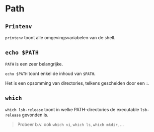 # Path

## `Printenv`

`printenv` toont alle omgevingsvariabelen van de shell.

## `echo $PATH`

`PATH` is een zeer belangrijke.

`echo $PATH` toont enkel de inhoud van `$PATH`.

Het is een opsomming van directories, telkens gescheiden door een `:`.

## `which`

`which lsb-release` toont in welke PATH-directories de executable `lsb-release` gevonden is.

> Probeer b.v. ook `which vi`, `which ls`, `which mkdir`, ...


